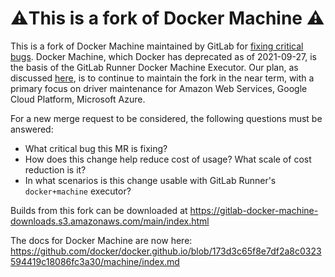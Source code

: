 # ⚠️This is a fork of Docker Machine ⚠

This is a fork of Docker Machine maintained by GitLab for [fixing critical bugs](https://docs.gitlab.com/runner/executors/docker_machine.html#forked-version-of-docker-machine). Docker Machine, which Docker has deprecated as of 2021-09-27, is the basis of the GitLab Runner Docker Machine Executor. Our plan, as discussed [here](https://gitlab.com/gitlab-org/gitlab/-/issues/341856), is to continue to maintain the fork in the near term, with a primary focus on driver maintenance for Amazon Web Services, Google Cloud Platform, Microsoft Azure.

For a new merge request to be considered, the following questions must be answered:

  * What critical bug this MR is fixing?
  * How does this change help reduce cost of usage? What scale of cost reduction is it?
  * In what scenarios is this change usable with GitLab Runner's `docker+machine` executor?

Builds from this fork can be downloaded at https://gitlab-docker-machine-downloads.s3.amazonaws.com/main/index.html

The docs for Docker Machine are now here:
https://github.com/docker/docker.github.io/blob/173d3c65f8e7df2a8c0323594419c18086fc3a30/machine/index.md

